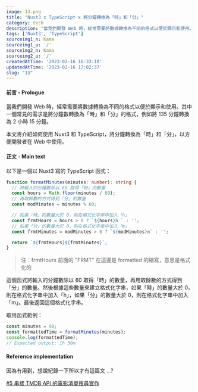 ```yaml
---
image: 13.png
title: "Nuxt3 x TypeScript x 將分鐘轉換為「時」和「分」"
category: tech
description: "當我們開發 Web 時，經常需要將數據轉換為不同的格式以便於顯示和使用。其中一個常見的需求是將分鐘數轉換為「時」和「分」的格式，例如將 135 分鐘轉換為 2 小時 15 分鐘。"
tags: ['Nuxt3', 'TypeScript']
sourceimg1_n: Kama
sourceimg1_u: '/'
sourceimg2_n: Kama
sourceimg2_u: '/'
createdAtTime: '2023-02-16 16:33:10'
updatedAtTime: '2023-02-16 17:02:37'
slug: "13"
---
```


#### 前言 - Prologue

當我們開發 Web 時，經常需要將數據轉換為不同的格式以便於顯示和使用。其中一個常見的需求是將分鐘數轉換為「時」和「分」的格式，例如將 135 分鐘轉換為 2 小時 15 分鐘。

本文將介紹如何使用 Nuxt3 和 TypeScript，將分鐘轉換為「時」和「分」，以方便開發者在 Web 中使用。

#### 正文 - Main text

以下是一個以 Nuxt3 寫的 TypeScript 函式：
```ts
function formatMinutes(minutes: number): string {
  // 將輸入的分鐘數除以 60 取得「時」的數量
  const hours = Math.floor(minutes / 60);
  // 再取餘數的方式得到「分」的數量
  const modMinutes = minutes % 60;

  // 如果「時」的數量大於 0，則在格式化字串中加入「h」
  const frmtHours = hours > 0 ? `${hours}h ` : '';
  // 如果「分」的數量大於 0，則在格式化字串中加入「m」
  const frmtMinutes = modMinutes > 0 ? `${modMinutes}m` : '';

  return `${frmtHours}${frmtMinutes}`;
}
```
> 注：frmtHours 前面的 "FRMT" 在這邊是 formatted 的縮寫，意思是格式化的

這個函式將輸入的分鐘數除以 60 取得「時」的數量，再用取餘數的方式得到「分」的數量。然後根據這些數量來建立格式化字串，如果「時」的數量大於 0，則在格式化字串中加入「h」，如果「分」的數量大於 0，則在格式化字串中加入「m」。最後返回這個格式化字串。

取用函式範例：

```ts
const minutes = 90;
const formattedTime = formatMinutes(minutes);
console.log(formattedTime);
// Expected output: 1h 30m
```

#### Reference implementation

因為有用到，想說紀錄一下所以才有這篇文 ...?

[#5 串接 TMDB API 的電影清單搜尋實作](portfolio-TMDBMVAPP-MoviesApp)